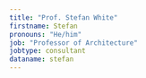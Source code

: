 ```yaml
---
title: "Prof. Stefan White"
firstname: Stefan
pronouns: "He/him"
job: "Professor of Architecture"
jobtype: consultant
dataname: stefan
---
```

